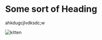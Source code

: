 # Some sort of Heading

ahkdugcjlvdksdc;w

![kitten]([https://www.google.com/imgres?imgurl=https%3A%2F%2Fimage.petmd.com%2Ffiles%2Fstyles%2F978x550%2Fpublic%2F2023-04%2Fkitten-development.jpeg&tbnid=F63lsS9Bn-hDtM&vet=12ahUKEwjb7KbN04CBAxWWO0QIHZoNBCcQMygBegQIARB2..i&imgrefurl=https%3A%2F%2Fwww.petmd.com%2Fcat%2Fcare%2Fkitten-development-understanding-kittens-major-growth-milestones&docid=nWAFjQIBfLXnWM&w=978&h=550&q=kitten&ved=2ahUKEwjb7KbN04CBAxWWO0QIHZoNBCcQMygBegQIARB2](https://image.petmd.com/files/styles/978x550/public/2023-04/kitten-development.jpeg)https://image.petmd.com/files/styles/978x550/public/2023-04/kitten-development.jpeg)

